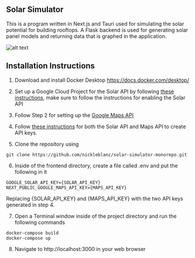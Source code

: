 ## Solar Simulator

This is a program written in Next.js and Tauri used for simulating the solar potential for building rooftops. A Flask backend is used for generating solar panel models and returning data that is graphed in the application.

![alt text](/frontend/public/dashboard.png)

## Installation Instructions

1. Download and install Docker Desktop
   https://docs.docker.com/desktop/

2. Set up a Google Cloud Project for the Solar API by following [these instructions](https://developers.google.com/maps/documentation/solar/cloud-setup?_gl=1*15cpnpq*_up*MQ..*_ga*NzA5NDg1NTg4LjE3MTI3NjQxOTA.*_ga_NRWSTWS78N*MTcxMjc2NDE4OS4xLjAuMTcxMjc2NDE4OS4wLjAuMA..), make sure to follow the instructions for enabling the Solar API

3. Follow Step 2 for setting up the [Google Maps API](https://developers.google.com/maps/documentation/javascript/cloud-setup?_gl=1*pcwukt*_up*MQ..*_ga*MTMzODA0MzQzNC4xNzEyNzc1ODM3*_ga_NRWSTWS78N*MTcxMjc3NTgzNy4xLjAuMTcxMjc3NTgzNy4wLjAuMA..)

4. Follow [these instructions](https://developers.google.com/maps/documentation/solar/get-api-key) for both the Solar API and Maps API to create API keys.

5. Clone the repository using

```console
git clone https://github.com/nickleblanc/solar-simulator-monorepo.git
```

6. Inside of the frontend directory, create a file called .env and put the following in it

```code
GOOGLE_SOLAR_API_KEY={SOLAR_API_KEY}
NEXT_PUBLIC_GOOGLE_MAPS_API_KEY={MAPS_API_KEY}
```

Replacing {SOLAR_API_KEY} and {MAPS_API_KEY} with the two API keys generated in step 4.

7. Open a Terminal window inside of the project directory and run the following commands

```console
docker-compose build
docker-compose up
```

8. Navigate to http://localhost:3000 in your web browser
